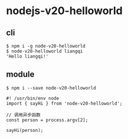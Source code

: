 # nodejs-v20-helloworld

## cli

```
$ npm i -g node-v20-helloworld
$ node-v20-helloworld liangqi
'Hello liangqi!'
```

## module

```
$ npm i --save node-v20-helloworld
```

```
#! /usr/bin/env node
import { sayHi } from 'node-v20-helloworld';

// 调用异步函数
const person = process.argv[2];

sayHi(person);

```
